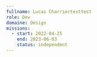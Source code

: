 ```yaml
---
fullname: Lucas Charriertesttest
role: Dev
domaine: Design
missions:
  - start: 2022-04-25
    end: 2023-06-03
    status: independent
---
```


